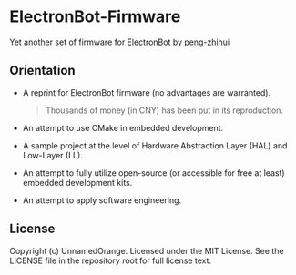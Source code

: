 # ElectronBot-Firmware

Yet another set of firmware for [ElectronBot](https://github.com/peng-zhihui/ElectronBot) by [peng-zhihui](https://github.com/peng-zhihui)

## Orientation

- A reprint for ElectronBot firmware (no advantages are warranted).

  > Thousands of money (in CNY) has been put in its reproduction.

- An attempt to use CMake in embedded development.

- A sample project at the level of Hardware Abstraction Layer (HAL) and Low-Layer (LL).

- An attempt to fully utilize open-source (or accessible for free at least) embedded development kits.

- An attempt to apply software engineering.

## License

Copyright (c) UnnamedOrange. Licensed under the MIT License. See the LICENSE file in the repository root for full license text.

